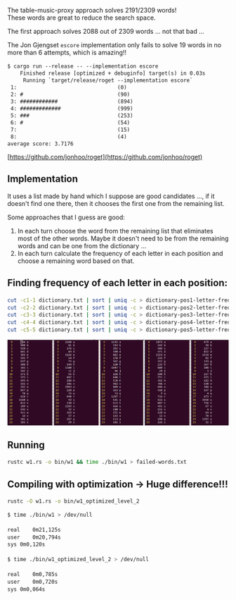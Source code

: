 The table-music-proxy approach solves 2191/2309 words!<br>
These words are great to reduce the search space.

The first approach solves 2088 out of 2309 words ... not that bad ...

The Jon Gjengset `escore` implementation only fails to solve 19 words in no more than
6 attempts, which is amazing!!

```
$ cargo run --release -- --implementation escore
    Finished release [optimized + debuginfo] target(s) in 0.03s
     Running `target/release/roget --implementation escore`
 1:                                (0)
 2: #                              (90)
 3: ############                   (894)
 4: #############                  (999)
 5: ###                            (253)
 6: #                              (54)
 7:                                (15)
 8:                                (4)
average score: 3.7176
```

[https://github.com/jonhoo/roget](https://github.com/jonhoo/roget)

## Implementation

It uses a list made by hand which I suppose are good
candidates ..., if it doesn't find one there, then it chooses the first
one from the remaining list.

Some approaches that I guess are good:
  1. In each turn choose the word from the remaining list that
  eliminates most of the other words. Maybe it doesn't need to be from
  the remaining words and can be one from the dictionary ...
  2. In each turn calculate the frequency of each letter in each position
  and choose a remaining word based on that.

## Finding frequency of each letter in each position:


```sh
cut -c1-1 dictionary.txt | sort | uniq -c > dictionary-pos1-letter-frequency.txt
cut -c2-2 dictionary.txt | sort | uniq -c > dictionary-pos2-letter-frequency.txt
cut -c3-3 dictionary.txt | sort | uniq -c > dictionary-pos3-letter-frequency.txt
cut -c4-4 dictionary.txt | sort | uniq -c > dictionary-pos4-letter-frequency.txt
cut -c5-5 dictionary.txt | sort | uniq -c > dictionary-pos5-letter-frequency.txt
```

![Letter Frequency Per Position](letters-frequency-per-position.png)

## Running

```sh
rustc w1.rs -o bin/w1 && time ./bin/w1 > failed-words.txt
```

## Compiling with optimization -> Huge difference!!!


```sh
rustc -O w1.rs -o bin/w1_optimized_level_2
```

```sh
$ time ./bin/w1 > /dev/null

real	0m21,125s
user	0m20,794s
sys	0m0,120s

$ time ./bin/w1_optimized_level_2 > /dev/null

real	0m0,785s
user	0m0,720s
sys	0m0,064s
```
